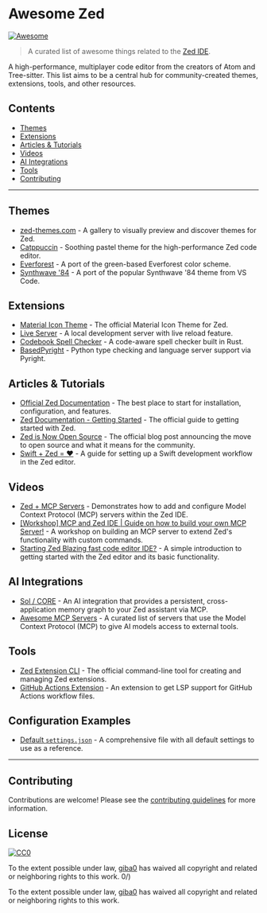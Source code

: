 # Awesome Zed

[![Awesome](https://awesome.re/badge.svg)](https://awesome.re)

> A curated list of awesome things related to the [Zed IDE](https://zed.dev).

A high-performance, multiplayer code editor from the creators of Atom and Tree-sitter. This list aims to be a central hub for community-created themes, extensions, tools, and other resources.

## Contents

- [Themes](#themes)
- [Extensions](#extensions)
- [Articles & Tutorials](#articles--tutorials)
- [Videos](#videos)
- [AI Integrations](#ai-integrations)
- [Tools](#tools)
- [Contributing](#contributing)

---

## Themes

- [zed-themes.com](https://zed-themes.com/) - A gallery to visually preview and discover themes for Zed.
- [Catppuccin](https://github.com/catppuccin/zed) - Soothing pastel theme for the high-performance Zed code editor.
- [Everforest](https://github.com/ThomasAlban/everforest-zed) - A port of the green-based Everforest color scheme.
- [Synthwave '84](https://github.com/DanielMSchmidt/zed-synthwave) - A port of the popular Synthwave '84 theme from VS Code.

## Extensions

- [Material Icon Theme](https://github.com/zed-extensions/material-icon-theme) - The official Material Icon Theme for Zed.
- [Live Server](https://github.com/frederik-uni/zed-live-server) - A local development server with live reload feature.
- [Codebook Spell Checker](https://github.com/blopker/codebook) - A code-aware spell checker built in Rust.
- [BasedPyright](https://zed.dev/extensions/basedpyright) - Python type checking and language server support via Pyright.

## Articles & Tutorials

- [Official Zed Documentation](https://zed.dev/docs) - The best place to start for installation, configuration, and features.
- [Zed Documentation - Getting Started](https://zed.dev/docs/getting-started) - The official guide to getting started with Zed.
- [Zed is Now Open Source](https://zed.dev/blog/zed-is-now-open-source) - The official blog post announcing the move to open source and what it means for the community.
- [Swift + Zed = ❤️](https://tgomareli.medium.com/swift-zed-%EF%B8%8F-6b08de865425) - A guide for setting up a Swift development workflow in the Zed editor.

## Videos

- [Zed + MCP Servers](https://youtu.be/fuFrYyXgSEQ) - Demonstrates how to add and configure Model Context Protocol (MCP) servers within the Zed IDE.
- [[Workshop] MCP and Zed IDE | Guide on how to build your own MCP Server!](https://youtu.be/VJr90F_dlY4) - A workshop on building an MCP server to extend Zed's functionality with custom commands.
- [Starting Zed Blazing fast code editor IDE?](https://youtu.be/6ztTDhH14Hw) - A simple introduction to getting started with the Zed editor and its basic functionality.

## AI Integrations

- [Sol / CORE](https://docs.heysol.ai/providers/zed) - An AI integration that provides a persistent, cross-application memory graph to your Zed assistant via MCP.
- [Awesome MCP Servers](https://github.com/punkpeye/awesome-mcp-servers/) - A curated list of servers that use the Model Context Protocol (MCP) to give AI models access to external tools.


## Tools

- [Zed Extension CLI](https://github.com/zed-industries/extensions) - The official command-line tool for creating and managing Zed extensions.
- [GitHub Actions Extension](https://zed.dev/extensions/github-actions) - An extension to get LSP support for GitHub Actions workflow files.

## Configuration Examples

- [Default `settings.json`](./examples/default-settings.json) - A comprehensive file with all default settings to use as a reference.


---

## Contributing

Contributions are welcome! Please see the [contributing guidelines](CONTRIBUTING.md) for more information.

## License

[![CC0](https://mirrors.creativecommons.org/presskit/buttons/88x31/svg/cc-zero.svg)](https://creativecommons.org/publicdomain/zero/1.0/)

To the extent possible under law, [giba0](https://github.com/giba0) has waived all copyright and related or neighboring rights to this work.
0/)

To the extent possible under law, [giba0](https://github.com/giba0) has waived all copyright and related or neighboring rights to this work.
